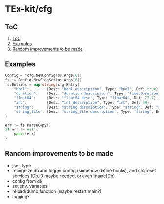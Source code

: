 # TEx-kit/cfg

## ToC

1. [ToC](#toc)
2. [Examples](#examples)
3. [Random improvements to be made](#random-improvements-to-be-made)

## Examples

```go
Config = *cfg.NewConfig(os.Args[0])
fs := Config.NewFlagSet(os.Args[0])
fs.Entries = map[string]cfg.Entry{
    "bool":        {Desc: "bool description", Type: "bool", Def: true},
    "duration":    {Desc: "duration description", Type: "time.Duration", Def: time.Duration(66000)},
    "float64":     {Desc: "float64 desc", Type: "float64", Def: 77.7},
    "int":         {Desc: "int description", Type: "int", Def: 99},
    "string":      {Desc: "string description", Type: "string", Def: "string"},
    "string_file": {Desc: "string_file description", Type: "string", Def: ""},
}

err := fs.ParseCopy()
if err != nil {
    panic(err)
}
```

## Random improvements to be made

* json type
* recognize db and logger config (somehow define hooks), and set/reset services (Db.ID maybe needed, or even [name]Db)
* config from db
* set env. variables
* reload/dump function (maybe restart main?)
* logging?
